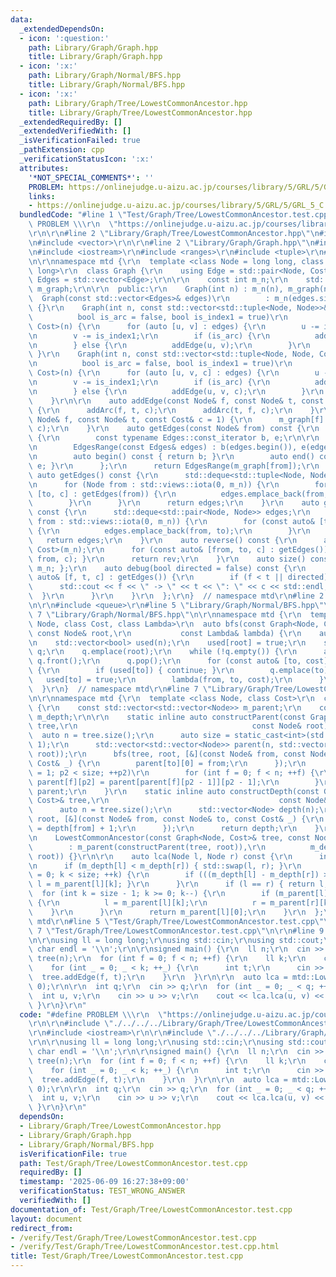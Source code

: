 ```yaml
---
data:
  _extendedDependsOn:
  - icon: ':question:'
    path: Library/Graph/Graph.hpp
    title: Library/Graph/Graph.hpp
  - icon: ':x:'
    path: Library/Graph/Normal/BFS.hpp
    title: Library/Graph/Normal/BFS.hpp
  - icon: ':x:'
    path: Library/Graph/Tree/LowestCommonAncestor.hpp
    title: Library/Graph/Tree/LowestCommonAncestor.hpp
  _extendedRequiredBy: []
  _extendedVerifiedWith: []
  _isVerificationFailed: true
  _pathExtension: cpp
  _verificationStatusIcon: ':x:'
  attributes:
    '*NOT_SPECIAL_COMMENTS*': ''
    PROBLEM: https://onlinejudge.u-aizu.ac.jp/courses/library/5/GRL/5/GRL_5_C
    links:
    - https://onlinejudge.u-aizu.ac.jp/courses/library/5/GRL/5/GRL_5_C
  bundledCode: "#line 1 \"Test/Graph/Tree/LowestCommonAncestor.test.cpp\"\n#define\
    \ PROBLEM \\\r\n  \"https://onlinejudge.u-aizu.ac.jp/courses/library/5/GRL/5/GRL_5_C\"\
    \r\n\r\n#line 2 \"Library/Graph/Tree/LowestCommonAncestor.hpp\"\n#include <cmath>\r\
    \n#include <vector>\r\n\r\n#line 2 \"Library/Graph/Graph.hpp\"\n#include <deque>\r\
    \n#include <iostream>\r\n#include <ranges>\r\n#include <tuple>\r\n#line 7 \"Library/Graph/Graph.hpp\"\
    \n\r\nnamespace mtd {\r\n  template <class Node = long long, class Cost = long\
    \ long>\r\n  class Graph {\r\n    using Edge = std::pair<Node, Cost>;\r\n    using\
    \ Edges = std::vector<Edge>;\r\n\r\n    const int m_n;\r\n    std::vector<Edges>\
    \ m_graph;\r\n\r\n  public:\r\n    Graph(int n) : m_n(n), m_graph(n) {}\r\n  \
    \  Graph(const std::vector<Edges>& edges)\r\n        : m_n(edges.size()), m_graph(edges)\
    \ {}\r\n    Graph(int n, const std::vector<std::tuple<Node, Node>>& edges,\r\n\
    \          bool is_arc = false, bool is_index1 = true)\r\n        : Graph<Node,\
    \ Cost>(n) {\r\n      for (auto [u, v] : edges) {\r\n        u -= is_index1;\r\
    \n        v -= is_index1;\r\n        if (is_arc) {\r\n          addArc(u, v);\r\
    \n        } else {\r\n          addEdge(u, v);\r\n        }\r\n      }\r\n   \
    \ }\r\n    Graph(int n, const std::vector<std::tuple<Node, Node, Cost>>& edges,\r\
    \n          bool is_arc = false, bool is_index1 = true)\r\n        : Graph<Node,\
    \ Cost>(n) {\r\n      for (auto [u, v, c] : edges) {\r\n        u -= is_index1;\r\
    \n        v -= is_index1;\r\n        if (is_arc) {\r\n          addArc(u, v, c);\r\
    \n        } else {\r\n          addEdge(u, v, c);\r\n        }\r\n      }\r\n\
    \    }\r\n\r\n    auto addEdge(const Node& f, const Node& t, const Cost& c = 1)\
    \ {\r\n      addArc(f, t, c);\r\n      addArc(t, f, c);\r\n    }\r\n    auto addArc(const\
    \ Node& f, const Node& t, const Cost& c = 1) {\r\n      m_graph[f].emplace_back(t,\
    \ c);\r\n    }\r\n    auto getEdges(const Node& from) const {\r\n      class EdgesRange\
    \ {\r\n        const typename Edges::const_iterator b, e;\r\n\r\n      public:\r\
    \n        EdgesRange(const Edges& edges) : b(edges.begin()), e(edges.end()) {}\r\
    \n        auto begin() const { return b; }\r\n        auto end() const { return\
    \ e; }\r\n      };\r\n      return EdgesRange(m_graph[from]);\r\n    }\r\n   \
    \ auto getEdges() const {\r\n      std::deque<std::tuple<Node, Node, Cost>> edges;\r\
    \n      for (Node from : std::views::iota(0, m_n)) {\r\n        for (const auto&\
    \ [to, c] : getEdges(from)) {\r\n          edges.emplace_back(from, to, c);\r\n\
    \        }\r\n      }\r\n      return edges;\r\n    }\r\n    auto getEdgesExcludeCost()\
    \ const {\r\n      std::deque<std::pair<Node, Node>> edges;\r\n      for (Node\
    \ from : std::views::iota(0, m_n)) {\r\n        for (const auto& [to, _] : getEdges(from))\
    \ {\r\n          edges.emplace_back(from, to);\r\n        }\r\n      }\r\n   \
    \   return edges;\r\n    }\r\n    auto reverse() const {\r\n      auto rev = Graph<Node,\
    \ Cost>(m_n);\r\n      for (const auto& [from, to, c] : getEdges()) { rev.addArc(to,\
    \ from, c); }\r\n      return rev;\r\n    }\r\n    auto size() const { return\
    \ m_n; };\r\n    auto debug(bool directed = false) const {\r\n      for (const\
    \ auto& [f, t, c] : getEdges()) {\r\n        if (f < t || directed) {\r\n    \
    \      std::cout << f << \" -> \" << t << \": \" << c << std::endl;\r\n      \
    \  }\r\n      }\r\n    }\r\n  };\r\n}  // namespace mtd\r\n#line 2 \"Library/Graph/Normal/BFS.hpp\"\
    \n\r\n#include <queue>\r\n#line 5 \"Library/Graph/Normal/BFS.hpp\"\n\r\n#line\
    \ 7 \"Library/Graph/Normal/BFS.hpp\"\n\r\nnamespace mtd {\r\n  template <class\
    \ Node, class Cost, class Lambda>\r\n  auto bfs(const Graph<Node, Cost>& graph,\
    \ const Node& root,\r\n           const Lambda& lambda) {\r\n    auto n = graph.size();\r\
    \n    std::vector<bool> used(n);\r\n    used[root] = true;\r\n    std::queue<Node>\
    \ q;\r\n    q.emplace(root);\r\n    while (!q.empty()) {\r\n      auto from =\
    \ q.front();\r\n      q.pop();\r\n      for (const auto& [to, cost] : graph.getEdges(from))\
    \ {\r\n        if (used[to]) { continue; }\r\n        q.emplace(to);\r\n     \
    \   used[to] = true;\r\n        lambda(from, to, cost);\r\n      }\r\n    }\r\n\
    \  }\r\n}  // namespace mtd\r\n#line 7 \"Library/Graph/Tree/LowestCommonAncestor.hpp\"\
    \n\r\nnamespace mtd {\r\n  template <class Node, class Cost>\r\n  class LowestCommonAncestor\
    \ {\r\n    const std::vector<std::vector<Node>> m_parent;\r\n    const std::vector<Node>\
    \ m_depth;\r\n\r\n    static inline auto constructParent(const Graph<Node, Cost>&\
    \ tree,\r\n                                       const Node& root) {\r\n    \
    \  auto n = tree.size();\r\n      auto size = static_cast<int>(std::log2(n) +\
    \ 1);\r\n      std::vector<std::vector<Node>> parent(n, std::vector<Node>(size,\
    \ root));\r\n      bfs(tree, root, [&](const Node& from, const Node& to, const\
    \ Cost& _) {\r\n        parent[to][0] = from;\r\n      });\r\n      for (int p2\
    \ = 1; p2 < size; ++p2)\r\n        for (int f = 0; f < n; ++f) {\r\n         \
    \ parent[f][p2] = parent[parent[f][p2 - 1]][p2 - 1];\r\n        }\r\n      return\
    \ parent;\r\n    }\r\n    static inline auto constructDepth(const Graph<Node,\
    \ Cost>& tree,\r\n                                      const Node& root) {\r\n\
    \      auto n = tree.size();\r\n      std::vector<Node> depth(n);\r\n      bfs(tree,\
    \ root, [&](const Node& from, const Node& to, const Cost& _) {\r\n        depth[to]\
    \ = depth[from] + 1;\r\n      });\r\n      return depth;\r\n    }\r\n\r\n  public:\r\
    \n    LowestCommonAncestor(const Graph<Node, Cost>& tree, const Node& root)\r\n\
    \        : m_parent(constructParent(tree, root)),\r\n          m_depth(constructDepth(tree,\
    \ root)) {}\r\n\r\n    auto lca(Node l, Node r) const {\r\n      int size = m_parent[0].size();\r\
    \n      if (m_depth[l] < m_depth[r]) { std::swap(l, r); }\r\n      for (int k\
    \ = 0; k < size; ++k) {\r\n        if (((m_depth[l] - m_depth[r]) >> k) & 1) {\
    \ l = m_parent[l][k]; }\r\n      }\r\n      if (l == r) { return l; }\r\n    \
    \  for (int k = size - 1; k >= 0; k--) {\r\n        if (m_parent[l][k] != m_parent[r][k])\
    \ {\r\n          l = m_parent[l][k];\r\n          r = m_parent[r][k];\r\n    \
    \    }\r\n      }\r\n      return m_parent[l][0];\r\n    }\r\n  };\r\n}  // namespace\
    \ mtd\r\n#line 5 \"Test/Graph/Tree/LowestCommonAncestor.test.cpp\"\n\r\n#line\
    \ 7 \"Test/Graph/Tree/LowestCommonAncestor.test.cpp\"\n\r\n#line 9 \"Test/Graph/Tree/LowestCommonAncestor.test.cpp\"\
    \n\r\nusing ll = long long;\r\nusing std::cin;\r\nusing std::cout;\r\nconstexpr\
    \ char endl = '\\n';\r\n\r\nsigned main() {\r\n  ll n;\r\n  cin >> n;\r\n  mtd::Graph\
    \ tree(n);\r\n  for (int f = 0; f < n; ++f) {\r\n    ll k;\r\n    cin >> k;\r\n\
    \    for (int _ = 0; _ < k; ++_) {\r\n      int t;\r\n      cin >> t;\r\n    \
    \  tree.addEdge(f, t);\r\n    }\r\n  }\r\n\r\n  auto lca = mtd::LowestCommonAncestor(tree,\
    \ 0);\r\n\r\n  int q;\r\n  cin >> q;\r\n  for (int _ = 0; _ < q; ++_) {\r\n  \
    \  int u, v;\r\n    cin >> u >> v;\r\n    cout << lca.lca(u, v) << endl;\r\n \
    \ }\r\n}\r\n"
  code: "#define PROBLEM \\\r\n  \"https://onlinejudge.u-aizu.ac.jp/courses/library/5/GRL/5/GRL_5_C\"\
    \r\n\r\n#include \"./../../../Library/Graph/Tree/LowestCommonAncestor.hpp\"\r\n\
    \r\n#include <iostream>\r\n\r\n#include \"./../../../Library/Graph/Graph.hpp\"\
    \r\n\r\nusing ll = long long;\r\nusing std::cin;\r\nusing std::cout;\r\nconstexpr\
    \ char endl = '\\n';\r\n\r\nsigned main() {\r\n  ll n;\r\n  cin >> n;\r\n  mtd::Graph\
    \ tree(n);\r\n  for (int f = 0; f < n; ++f) {\r\n    ll k;\r\n    cin >> k;\r\n\
    \    for (int _ = 0; _ < k; ++_) {\r\n      int t;\r\n      cin >> t;\r\n    \
    \  tree.addEdge(f, t);\r\n    }\r\n  }\r\n\r\n  auto lca = mtd::LowestCommonAncestor(tree,\
    \ 0);\r\n\r\n  int q;\r\n  cin >> q;\r\n  for (int _ = 0; _ < q; ++_) {\r\n  \
    \  int u, v;\r\n    cin >> u >> v;\r\n    cout << lca.lca(u, v) << endl;\r\n \
    \ }\r\n}\r\n"
  dependsOn:
  - Library/Graph/Tree/LowestCommonAncestor.hpp
  - Library/Graph/Graph.hpp
  - Library/Graph/Normal/BFS.hpp
  isVerificationFile: true
  path: Test/Graph/Tree/LowestCommonAncestor.test.cpp
  requiredBy: []
  timestamp: '2025-06-09 16:27:38+09:00'
  verificationStatus: TEST_WRONG_ANSWER
  verifiedWith: []
documentation_of: Test/Graph/Tree/LowestCommonAncestor.test.cpp
layout: document
redirect_from:
- /verify/Test/Graph/Tree/LowestCommonAncestor.test.cpp
- /verify/Test/Graph/Tree/LowestCommonAncestor.test.cpp.html
title: Test/Graph/Tree/LowestCommonAncestor.test.cpp
---
```

